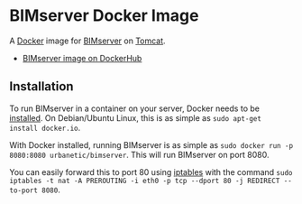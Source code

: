 # BIMserver Docker Image

A [Docker][docker] image for [BIMserver][bimserver] on [Tomcat][tomcat].

* [BIMserver image on DockerHub][dockerhub]


## Installation

To run BIMserver in a container on your server, Docker needs to be [installed][docker-install]. On
Debian/Ubuntu Linux, this is as simple as `sudo apt-get install docker.io`.

With Docker installed, running BIMserver is as simple as
`sudo docker run -p 8080:8080 urbanetic/bimserver`. This will run BIMserver on port 8080.

You can easily forward this to port 80 using [iptables][iptables] with the command
`sudo iptables -t nat -A PREROUTING -i eth0 -p tcp --dport 80 -j REDIRECT --to-port 8080`.


[bimserver]: http://bimserver.org/
[docker]: https://www.docker.com/
[dockerhub]: https://registry.hub.docker.com/u/urbanetic/bimserver/
[docker-install]: https://docs.docker.com/installation/
[iptables]: https://help.ubuntu.com/community/IptablesHowTo
[tomcat]: https://tomcat.apache.org/
